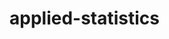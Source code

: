# applied-statistics
<!-- Study of the practical use of statistical methods to collect, analyse, interpret, and present data in real-world contexts..
---

### Requirements

- [ipython](https://pypi.org/project/ipython/)
- [numpy](https://pypi.org/project/numpy/)
- [scipy](https://pypi.org/project/scipy/)
- [statsmodels](https://pypi.org/project/statsmodels/)
- [matplotlib](https://pypi.org/project/matplotlib/)
- [pandas](https://pypi.org/project/pandas/)
- [seaborn](https://pypi.org/project/seaborn/)
- [sympy](https://pypi.org/project/sympy/)
- [nose](https://pypi.org/project/nose/)
- [scikit-learn](https://pypi.org/project/scikit-learn/)
- [qiskit[visualization]](https://pypi.org/project/qiskit/)
- [yfinance](https://pypi.org/project/yfinance/)